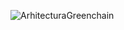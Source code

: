 ![ArhitecturaGreenchain](https://github.com/user-attachments/assets/9d4d9913-7ce7-448d-84fd-0484d68e5ac7)
